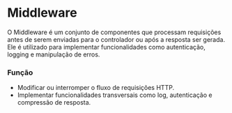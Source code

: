 # Middleware

O Middleware é um conjunto de componentes que processam requisições antes de serem enviadas para o controlador ou após a resposta ser gerada.
Ele é utilizado para implementar funcionalidades como autenticação, logging e manipulação de erros.

### Função
- Modificar ou interromper o fluxo de requisições HTTP.
- Implementar funcionalidades transversais como log, autenticação e compressão de resposta.
